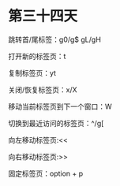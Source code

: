 # 第三十四天

跳转首/尾标签：g0/g$ gL/gH

打开新的标签页：t

复制标签页：yt

关闭/恢复标签页：x/X

移动当前标签页到下一个窗口：W

切换到最近访问的标签页：^/g[

向左移动标签页:<<

向右移动标签页:>>

固定标签页：option + p
